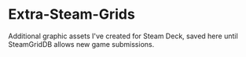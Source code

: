 # Extra-Steam-Grids
Additional graphic assets I've created for Steam Deck, saved here until SteamGridDB allows new game submissions.
